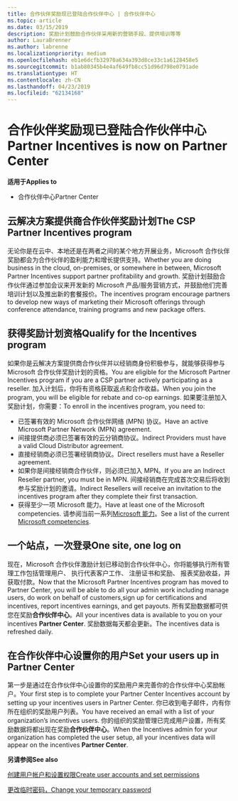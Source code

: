 ```yaml
---
title: 合作伙伴奖励现已登陆合作伙伴中心 | 合作伙伴中心
ms.topic: article
ms.date: 03/15/2019
description: 奖励计划鼓励合作伙伴采用新的营销手段、提供培训等等
author: LauraBrenner
ms.author: labrenne
ms.localizationpriority: medium
ms.openlocfilehash: eb1e6dcfb32970a634a393d8ce33c1a6128458e5
ms.sourcegitcommit: b1ab80345b4e4af649fb8cc51d96d798e0791ade
ms.translationtype: HT
ms.contentlocale: zh-CN
ms.lasthandoff: 04/23/2019
ms.locfileid: "62134168"
---
```

# <a name="partner-incentives-is-now-on-partner-center"></a><span data-ttu-id="025d0-103">合作伙伴奖励现已登陆合作伙伴中心</span><span class="sxs-lookup"><span data-stu-id="025d0-103">Partner Incentives is now on Partner Center</span></span> 

<span data-ttu-id="025d0-104">**适用于**</span><span class="sxs-lookup"><span data-stu-id="025d0-104">**Applies to**</span></span>

-  <span data-ttu-id="025d0-105">合作伙伴中心</span><span class="sxs-lookup"><span data-stu-id="025d0-105">Partner Center</span></span>

## <a name="the-csp-partner-incentives-program"></a><span data-ttu-id="025d0-106">云解决方案提供商合作伙伴奖励计划</span><span class="sxs-lookup"><span data-stu-id="025d0-106">The CSP Partner Incentives program</span></span>

<span data-ttu-id="025d0-107">无论你是在云中、本地还是在两者之间的某个地方开展业务，Microsoft 合作伙伴奖励都会为合作伙伴的盈利能力和增长提供支持。</span><span class="sxs-lookup"><span data-stu-id="025d0-107">Whether you are doing business in the cloud, on-premises, or somewhere in between, Microsoft Partner Incentives support partner profitability and growth.</span></span> <span data-ttu-id="025d0-108">奖励计划鼓励合作伙伴通过参加会议来开发新的 Microsoft 产品/服务营销方式，并鼓励他们完善培训计划以及推出新的套餐报价。</span><span class="sxs-lookup"><span data-stu-id="025d0-108">The incentives program encourage partners to develop new ways of marketing their Microsoft offerings through conference attendance, training programs and new package offers.</span></span> 

## <a name="qualify-for-the-incentives-program"></a><span data-ttu-id="025d0-109">获得奖励计划资格</span><span class="sxs-lookup"><span data-stu-id="025d0-109">Qualify for the Incentives program</span></span>

<span data-ttu-id="025d0-110">如果你是云解决方案提供商合作伙伴并以经销商身份积极参与，就能够获得参与 Microsoft 合作伙伴奖励计划的资格。</span><span class="sxs-lookup"><span data-stu-id="025d0-110">You are eligible for the Microsoft Partner Incentives program if you are a CSP partner actively participating as a reseller.</span></span>
<span data-ttu-id="025d0-111">加入计划后，你将有资格获取返点和合作收益。</span><span class="sxs-lookup"><span data-stu-id="025d0-111">When you join the program, you will be eligible for rebate and co-op earnings.</span></span> <span data-ttu-id="025d0-112">如果要注册加入奖励计划，你需要：</span><span class="sxs-lookup"><span data-stu-id="025d0-112">To enroll in the incentives program, you need to:</span></span> 
- <span data-ttu-id="025d0-113">已签署有效的 Microsoft 合作伙伴网络 (MPN) 协议。</span><span class="sxs-lookup"><span data-stu-id="025d0-113">Have an active Microsoft Partner Network (MPN) agreement.</span></span>  
- <span data-ttu-id="025d0-114">间接提供商必须已签署有效的云分销商协议。</span><span class="sxs-lookup"><span data-stu-id="025d0-114">Indirect Providers must have a valid Cloud Distributor agreement.</span></span>
- <span data-ttu-id="025d0-115">直接经销商必须已签署经销商协议。</span><span class="sxs-lookup"><span data-stu-id="025d0-115">Direct resellers must have a Reseller agreement.</span></span>
- <span data-ttu-id="025d0-116">如果你是间接经销商合作伙伴，则必须已加入 MPN。</span><span class="sxs-lookup"><span data-stu-id="025d0-116">If you are an Indirect Reseller partner, you must be in MPN.</span></span> <span data-ttu-id="025d0-117">间接经销商在完成首次交易后将收到参与奖励计划的邀请。</span><span class="sxs-lookup"><span data-stu-id="025d0-117">Indirect Resellers will receive an invitation to the incentives program after they complete their first transaction.</span></span> 
- <span data-ttu-id="025d0-118">获得至少一项 Microsoft 能力。</span><span class="sxs-lookup"><span data-stu-id="025d0-118">Have at least one of the Microsoft competencies.</span></span> <span data-ttu-id="025d0-119">请参阅当前一系列[Microsoft 能力](competencies.md)。</span><span class="sxs-lookup"><span data-stu-id="025d0-119">See a list of the current [Microsoft competencies](competencies.md).</span></span>

## <a name="one-site-one-log-on"></a><span data-ttu-id="025d0-120">一个站点，一次登录</span><span class="sxs-lookup"><span data-stu-id="025d0-120">One site, one log on</span></span>

<span data-ttu-id="025d0-121">现在，Microsoft 合作伙伴激励计划已移动到合作伙伴中心，你将能够执行所有管理工作包括管理用户、 执行代表客户工作、 注册证书和奖励、 报表奖励收益，并获取付款。</span><span class="sxs-lookup"><span data-stu-id="025d0-121">Now that the Microsoft Partner Incentives program has moved to Partner Center, you will be able to do all your admin work including manage users, do work on behalf of customers,sign up for certifications and incentives, report incentives earnings, and get payouts.</span></span> <span data-ttu-id="025d0-122">所有奖励数据都可供您在奖励**合作伙伴中心**。</span><span class="sxs-lookup"><span data-stu-id="025d0-122">All your incentives data is available to you on your incentives **Partner Center**.</span></span> <span data-ttu-id="025d0-123">奖励数据每天都会更新。</span><span class="sxs-lookup"><span data-stu-id="025d0-123">The incentives data is refreshed daily.</span></span>
 
## <a name="set-your-users-up-in-partner-center"></a><span data-ttu-id="025d0-124">在合作伙伴中心设置你的用户</span><span class="sxs-lookup"><span data-stu-id="025d0-124">Set your users up in Partner Center</span></span>
 
<span data-ttu-id="025d0-125">第一步是通过在合作伙伴中心设置你的奖励用户来完善你的合作伙伴中心奖励帐户。</span><span class="sxs-lookup"><span data-stu-id="025d0-125">Your first step is to complete your Partner Center Incentives account by setting up your incentives users in Partner Center.</span></span> <span data-ttu-id="025d0-126">你已收到电子邮件，内有你所在组织的奖励用户列表。</span><span class="sxs-lookup"><span data-stu-id="025d0-126">You have received an email with a list of your organization’s incentives users.</span></span> <span data-ttu-id="025d0-127">你的组织的奖励管理已完成用户设置，所有奖励数据将都出现在奖励**合作伙伴中心**。</span><span class="sxs-lookup"><span data-stu-id="025d0-127">When the Incentives admin for your organization has completed the user setup, all your incentives data will appear on the incentives **Partner Center**.</span></span>

<span data-ttu-id="025d0-128">**另请参阅**</span><span class="sxs-lookup"><span data-stu-id="025d0-128">**See also**</span></span>

[<span data-ttu-id="025d0-129">创建用户帐户和设置权限</span><span class="sxs-lookup"><span data-stu-id="025d0-129">Create user accounts and set permissions</span></span>](create-user-accounts-and-set-permissions.md)

[<span data-ttu-id="025d0-130">更改临时密码，</span><span class="sxs-lookup"><span data-stu-id="025d0-130">Change your temporary password</span></span>](change-your-temporary-password.md)

